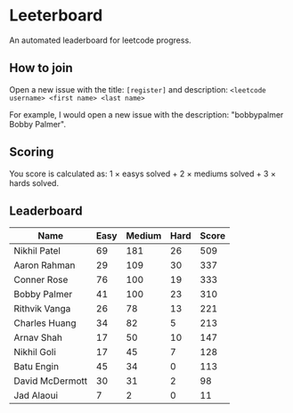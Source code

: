 # Leeterboard

An automated leaderboard for leetcode progress.

## How to join

Open a new issue with the title: `[register]` and description:
`<leetcode username> <first name> <last name>`

For example, I would open a new issue with the description: "bobbypalmer Bobby Palmer".

## Scoring

You score is calculated as:
1 $\times$ easys solved + 2 $\times$ mediums solved + 3 $\times$ hards solved.

## Leaderboard
| Name | Easy | Medium | Hard | Score |
| --- | --- | --- | --- | --- |
| Nikhil Patel | 69 | 181 | 26 | 509 |
| Aaron Rahman | 29 | 109 | 30 | 337 |
| Conner Rose | 76 | 100 | 19 | 333 |
| Bobby Palmer | 41 | 100 | 23 | 310 |
| Rithvik Vanga | 26 | 78 | 13 | 221 |
| Charles Huang | 34 | 82 | 5 | 213 |
| Arnav Shah | 17 | 50 | 10 | 147 |
| Nikhil Goli | 17 | 45 | 7 | 128 |
| Batu Engin | 45 | 34 | 0 | 113 |
| David McDermott | 30 | 31 | 2 | 98 |
| Jad Alaoui | 7 | 2 | 0 | 11 |
